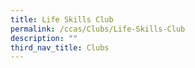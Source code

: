 ```yaml
---
title: Life Skills Club
permalink: /ccas/Clubs/Life-Skills-Club
description: ""
third_nav_title: Clubs
---
```


